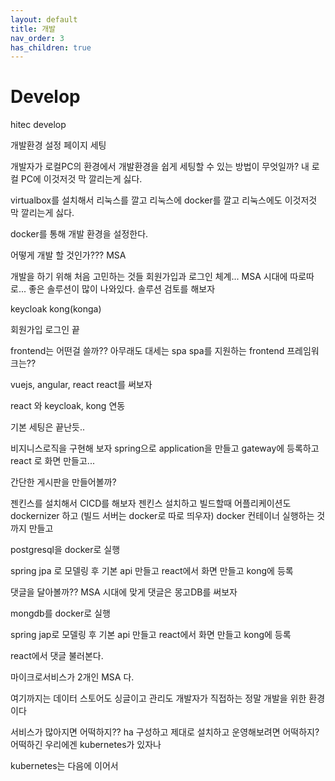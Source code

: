 ```yaml
---
layout: default
title: 개발
nav_order: 3
has_children: true
---
```


# Develop

hitec develop

개발환경 설정 페이지 세팅

개발자가 로컬PC의 환경에서 개발환경을 쉽게 세팅할 수 있는 방법이 무엇일까?
내 로컬 PC에 이것저것 막 깔리는게 싫다.

virtualbox를 설치해서 리눅스를 깔고
리눅스에 docker를 깔고
리눅스에도 이것저것 막 깔리는게 싫다. 

docker를 통해 개발 환경을 설정한다.    

어떻게 개발 할 것인가???
MSA 

개발을 하기 위해 처음 고민하는 것들
회원가입과 로그인 체계...
MSA 시대에 따로따로...
좋은 솔루션이 많이 나와있다. 
솔루션 검토를 해보자

keycloak
kong(konga)

회원가입 로그인 끝

frontend는 어떤걸 쓸까??
아무래도 대세는 spa
spa를 지원하는 frontend 프레임워크는??

vuejs, angular, react
react를 써보자

react 와 keycloak, kong 연동

기본 세팅은 끝난듯..

비지니스로직을 구현해 보자
spring으로 application을 만들고 gateway에 등록하고 react 로 화면 만들고...

간단한 게시판을 만들어볼까?

젠킨스를 설치해서 CICD를 해보자
젠킨스 설치하고
빌드할때 어플리케이션도 dockernizer 하고 (빌드 서버는 docker로 따로 띄우자)
docker 컨테이너 실행하는 것까지 만들고

postgresql을 docker로 실행

spring jpa 로 모델링 후 기본 api 만들고
react에서 화면 만들고 kong에 등록


댓글을 달아볼까??
MSA 시대에 맞게 댓글은 몽고DB를 써보자

mongdb를 docker로 실행

spring jap로 모델링 후 기본 api 만들고
react에서 화면 만들고 kong에 등록

react에서 댓글 불러본다. 

마이크로서비스가 2개인 MSA 다.

여기까지는 데이터 스토어도 싱글이고 관리도 개발자가 직접하는 정말 개발을 위한 환경이다

서비스가 많아지면 어떡하지??
ha 구성하고 제대로 설치하고 운영해보려면 어떡하지?
어떡하긴 우리에겐 kubernetes가 있자나

kubernetes는 다음에 이어서

